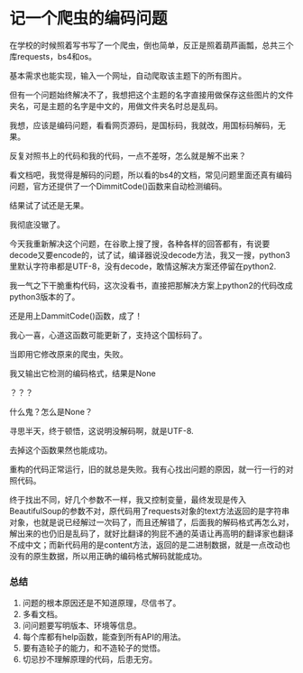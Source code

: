 # 记一个爬虫的编码问题

在学校的时候照着写书写了一个爬虫，倒也简单，反正是照着葫芦画瓢，总共三个库requests，bs4和os。

基本需求也能实现，输入一个网址，自动爬取该主题下的所有图片。

但有一个问题始终解决不了，我想把这个主题的名字直接用做保存这些图片的文件夹名，可是主题的名字是中文的，用做文件夹名时总是乱码。

我想，应该是编码问题，看看网页源码，是国标码，我就改，用国标码解码，无果。

反复对照书上的代码和我的代码，一点不差呀，怎么就是解不出来？

看文档吧，我觉得是解码的问题，所以看的bs4的文档，常见问题里面还真有编码问题，官方还提供了一个DimmitCode()函数来自动检测编码。

结果试了试还是无果。

我彻底没辙了。

今天我重新解决这个问题，在谷歌上搜了搜，各种各样的回答都有，有说要decode又要encode的，试了试，编译器说没decode方法，我又一搜，python3里默认字符串都是UTF-8，没有decode，敢情这解决方案还停留在python2.

我一气之下干脆重构代码，这次没看书，直接把那解决方案上python2的代码改成python3版本的了。

还是用上DammitCode()函数，成了！

我心一喜，心道这函数可能更新了，支持这个国标码了。

当即用它修改原来的爬虫，失败。

我又输出它检测的编码格式，结果是None

？？？

什么鬼？怎么是None？

寻思半天，终于顿悟，这说明没解码啊，就是UTF-8.

去掉这个函数果然也能成功。

重构的代码正常运行，旧的就总是失败。我有心找出问题的原因，就一行一行的对照代码。

终于找出不同，好几个参数不一样，我又控制变量，最终发现是传入BeautifulSoup的参数不对，原代码用了requests对象的text方法返回的是字符串对象，也就是说已经解过一次码了，而且还解错了，后面我的解码格式再怎么对，解出来的也仍旧是乱码了，就好比翻译的狗屁不通的英语让再高明的翻译家也翻译不成中文；而新代码用的是content方法，返回的是二进制数据，就是一点改动也没有的原生数据，所以用正确的编码格式解码就能成功。



### 总结

1. 问题的根本原因还是不知道原理，尽信书了。
2. 多看文档。
3. 问问题要写明版本、环境等信息。
4. 每个库都有help函数，能查到所有API的用法。
5. 要有造轮子的能力，和不造轮子的觉悟。
6. 切忌抄不理解原理的代码，后患无穷。